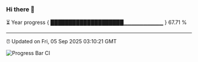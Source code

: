 ### Hi there 👋

⏳ Year progress { ████████████████████▁▁▁▁▁▁▁▁▁▁ } 67.71 %

---

⏰ Updated on Fri, 05 Sep 2025 03:10:21 GMT

![Progress Bar CI](https://github.com/IshwaranRudhara/GIT-ACTION/workflows/Progress%20Bar%20CI/badge.svg)
